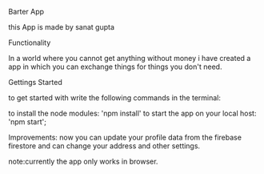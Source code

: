 Barter App

this App is made by sanat gupta

Functionality

In a world where you cannot get anything without money i have created a app in which you can exchange things for things you
don't need.

Gettings Started

to get started with write the following commands in the terminal:

to  install the node modules:
'npm install'
to start the app on your local host:
'npm start';

Improvements:
now you can update your profile data from the firebase firestore and can change your address and other settings.

note:currently the app only works in browser.
